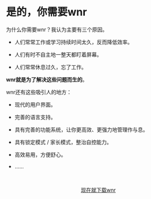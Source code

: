 # 是的，你需要wnr

为什么你需要wnr？我认为主要有三个原因。

- 人们常常工作或学习持续时间太久，反而降低效率。

- 人们有时不自主地一整天都盯着屏幕。

- 人们常常休息过久，忘了工作。

**wnr就是为了解决这些问题而生的**。

wnr还有这些吸引人的地方：

- 现代的用户界面。

- 完善的语言支持。

- 具有完善的功能系统，让你更高效、更强力地管理作与息。

- 具有锁定模式 / 家长模式，整治自控能力。

- 高效易用，方便舒心。

- ……

<br /><a href="../download/links.html" class="btn btn--default"><center>现在就下载wnr</center></a>
